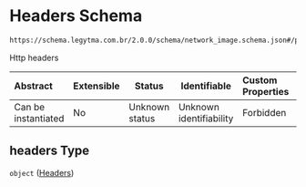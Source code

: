 # Headers Schema

```txt
https://schema.legytma.com.br/2.0.0/schema/network_image.schema.json#/properties/headers
```

Http headers


| Abstract            | Extensible | Status         | Identifiable            | Custom Properties | Additional Properties | Access Restrictions | Defined In                                                                                |
| :------------------ | ---------- | -------------- | ----------------------- | :---------------- | --------------------- | ------------------- | ----------------------------------------------------------------------------------------- |
| Can be instantiated | No         | Unknown status | Unknown identifiability | Forbidden         | Allowed               | none                | [network_image.schema.json\*](../schema/network_image.schema.json) |

## headers Type

`object` ([Headers](network_image-properties-headers.md))
